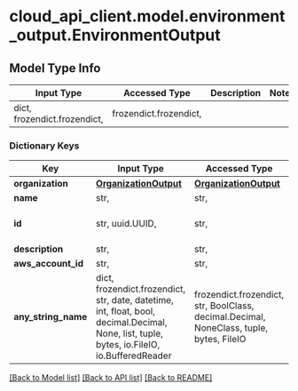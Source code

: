 # cloud_api_client.model.environment_output.EnvironmentOutput

## Model Type Info
Input Type | Accessed Type | Description | Notes
------------ | ------------- | ------------- | -------------
dict, frozendict.frozendict,  | frozendict.frozendict,  |  | 

### Dictionary Keys
Key | Input Type | Accessed Type | Description | Notes
------------ | ------------- | ------------- | ------------- | -------------
**organization** | [**OrganizationOutput**](OrganizationOutput.md) | [**OrganizationOutput**](OrganizationOutput.md) |  | 
**name** | str,  | str,  |  | 
**id** | str, uuid.UUID,  | str,  |  | value must be a uuid
**description** | str,  | str,  |  | [optional] 
**aws_account_id** | str,  | str,  |  | [optional] 
**any_string_name** | dict, frozendict.frozendict, str, date, datetime, int, float, bool, decimal.Decimal, None, list, tuple, bytes, io.FileIO, io.BufferedReader | frozendict.frozendict, str, BoolClass, decimal.Decimal, NoneClass, tuple, bytes, FileIO | any string name can be used but the value must be the correct type | [optional]

[[Back to Model list]](../../README.md#documentation-for-models) [[Back to API list]](../../README.md#documentation-for-api-endpoints) [[Back to README]](../../README.md)

